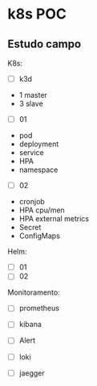 # k8s POC
Estudo campo 
---
K8s:

* [ ] k3d
* 1 master
* 3 slave
		
* [ ] 01
- pod
- deployment
- service
- HPA
- namespace

* [ ] 02
- cronjob
- HPA cpu/men
- HPA external metrics
- Secret
- ConfigMaps
	  

	  
Helm:
* [ ] 01
* [ ] 02 

Monitoramento:

* [ ] prometheus
* [ ] kibana
* [ ] Alert
* [ ] loki
* [ ] jaegger




